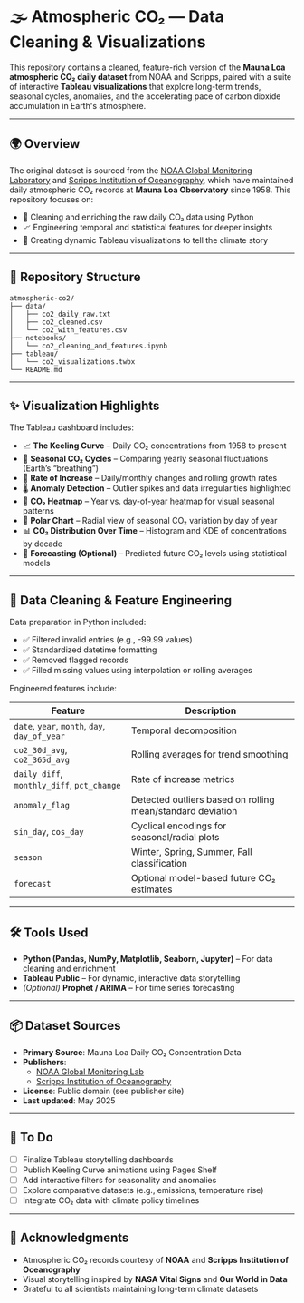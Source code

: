 # 🌫️ Atmospheric CO₂ — Data Cleaning & Visualizations

This repository contains a cleaned, feature-rich version of the **Mauna Loa atmospheric CO₂ daily dataset** from NOAA and Scripps, paired with a suite of interactive **Tableau visualizations** that explore long-term trends, seasonal cycles, anomalies, and the accelerating pace of carbon dioxide accumulation in Earth's atmosphere.

---

## 🌍 Overview

The original dataset is sourced from the [NOAA Global Monitoring Laboratory](https://gml.noaa.gov/ccgg/trends/) and [Scripps Institution of Oceanography](https://scrippsco2.ucsd.edu/), which have maintained daily atmospheric CO₂ records at **Mauna Loa Observatory** since 1958. This repository focuses on:

- 🧹 Cleaning and enriching the raw daily CO₂ data using Python  
- 📈 Engineering temporal and statistical features for deeper insights  
- 🎨 Creating dynamic Tableau visualizations to tell the climate story

---

## 📁 Repository Structure

```plaintext
atmospheric-co2/
├── data/
│   ├── co2_daily_raw.txt
│   ├── co2_cleaned.csv
│   └── co2_with_features.csv
├── notebooks/
│   └── co2_cleaning_and_features.ipynb
├── tableau/
│   └── co2_visualizations.twbx
└── README.md
```

---

## ✨ Visualization Highlights

The Tableau dashboard includes:

- 📈 **The Keeling Curve** – Daily CO₂ concentrations from 1958 to present  
- 🔄 **Seasonal CO₂ Cycles** – Comparing yearly seasonal fluctuations (Earth’s “breathing”)  
- 🚀 **Rate of Increase** – Daily/monthly changes and rolling growth rates  
- 🌡️ **Anomaly Detection** – Outlier spikes and data irregularities highlighted  
- 📆 **CO₂ Heatmap** – Year vs. day-of-year heatmap for visual seasonal patterns  
- 🧭 **Polar Chart** – Radial view of seasonal CO₂ variation by day of year  
- 📊 **CO₂ Distribution Over Time** – Histogram and KDE of concentrations by decade  
- 🤖 **Forecasting (Optional)** – Predicted future CO₂ levels using statistical models

---

## 🧹 Data Cleaning & Feature Engineering

Data preparation in Python included:

- ✅ Filtered invalid entries (e.g., -99.99 values)
- ✅ Standardized datetime formatting
- ✅ Removed flagged records
- ✅ Filled missing values using interpolation or rolling averages

Engineered features include:

| Feature | Description |
|--------|-------------|
| `date`, `year`, `month`, `day`, `day_of_year` | Temporal decomposition |
| `co2_30d_avg`, `co2_365d_avg` | Rolling averages for trend smoothing |
| `daily_diff`, `monthly_diff`, `pct_change` | Rate of increase metrics |
| `anomaly_flag` | Detected outliers based on rolling mean/standard deviation |
| `sin_day`, `cos_day` | Cyclical encodings for seasonal/radial plots |
| `season` | Winter, Spring, Summer, Fall classification |
| `forecast` | Optional model-based future CO₂ estimates |

---

## 🛠️ Tools Used

- **Python (Pandas, NumPy, Matplotlib, Seaborn, Jupyter)** – For data cleaning and enrichment  
- **Tableau Public** – For dynamic, interactive data storytelling  
- *(Optional)* **Prophet / ARIMA** – For time series forecasting

---

## 📦 Dataset Sources

- **Primary Source**: Mauna Loa Daily CO₂ Concentration Data  
- **Publishers**:  
  - [NOAA Global Monitoring Lab](https://gml.noaa.gov/)  
  - [Scripps Institution of Oceanography](https://scrippsco2.ucsd.edu/)  
- **License**: Public domain (see publisher site)  
- **Last updated**: May 2025

---

## 🚧 To Do

- [ ] Finalize Tableau storytelling dashboards  
- [ ] Publish Keeling Curve animations using Pages Shelf  
- [ ] Add interactive filters for seasonality and anomalies  
- [ ] Explore comparative datasets (e.g., emissions, temperature rise)  
- [ ] Integrate CO₂ data with climate policy timelines

---

## 🙌 Acknowledgments

- Atmospheric CO₂ records courtesy of **NOAA** and **Scripps Institution of Oceanography**  
- Visual storytelling inspired by **NASA Vital Signs** and **Our World in Data**  
- Grateful to all scientists maintaining long-term climate datasets
